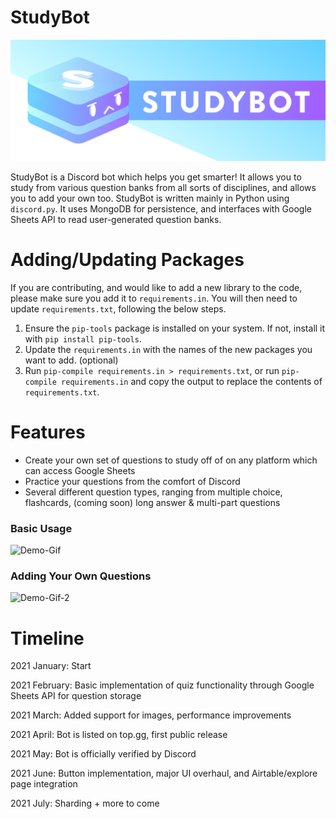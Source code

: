 # StudyBot

![StudyBot Logo](res/studybot.png)

StudyBot is a Discord bot which helps you get smarter!
It allows you to study from various question banks from all sorts of disciplines, and allows you to add your own too.
StudyBot is written mainly in Python using `discord.py`.
It uses MongoDB for persistence, and interfaces with Google Sheets API to read user-generated question banks.


# Adding/Updating Packages
If you are contributing, and would like to add a new library to the code, please make sure you add it to `requirements.in`. You will then need to update `requirements.txt`, following the below steps.

1. Ensure the `pip-tools` package is installed on your system. If not, install it with `pip install pip-tools`.
2. Update the `requirements.in` with the names of the new packages you want to add. (optional)
3. Run `pip-compile requirements.in > requirements.txt`, or run `pip-compile requirements.in` and copy the output to replace the contents of `requirements.txt`.

# Features
* Create your own set of questions to study off of on any platform which can access Google Sheets
* Practice your questions from the comfort of Discord
* Several different question types, ranging from multiple choice, flashcards, (coming soon) long answer & multi-part questions

### Basic Usage
![Demo-Gif](https://cdn.discordapp.com/attachments/804388848510435370/827988611962109952/ezgif-2-d9890b0acbb5.gif)

### Adding Your Own Questions
![Demo-Gif-2](https://cdn.discordapp.com/attachments/804388848510435370/827998690886418463/ezgif-7-c601e2fb575f.gif)

# Timeline
2021 January: Start

2021 February: Basic implementation of quiz functionality through Google Sheets API for question storage

2021 March: Added support for images, performance improvements

2021 April: Bot is listed on top.gg, first public release

2021 May: Bot is officially verified by Discord

2021 June: Button implementation, major UI overhaul, and Airtable/explore page integration

2021 July: Sharding + more to come
